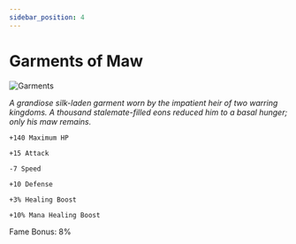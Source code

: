 ```yaml
---
sidebar_position: 4
---
```


# Garments of Maw

![Garments](https://vwiki.valorserver.com/api/item/picture/garments%20of%20maw)

<i>A grandiose silk-laden garment worn by the impatient heir of two warring kingdoms. A thousand stalemate-filled eons reduced him to a basal hunger; only his maw remains.</i>

    +140 Maximum HP
    
    +15 Attack
    
    -7 Speed
    
    +10 Defense
    
    +3% Healing Boost
    
    +10% Mana Healing Boost
    
Fame Bonus: 8%
